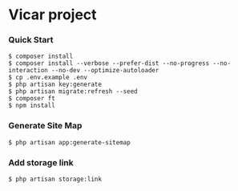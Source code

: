 # Vicar project

### Quick Start
```shell
$ composer install
$ composer install --verbose --prefer-dist --no-progress --no-interaction --no-dev --optimize-autoloader
$ cp .env.example .env
$ php artisan key:generate
$ php artisan migrate:refresh --seed
$ composer ft
$ npm install
```

### Generate Site Map
```shell
$ php artisan app:generate-sitemap
```

### Add storage link
```shell
$ php artisan storage:link
```
